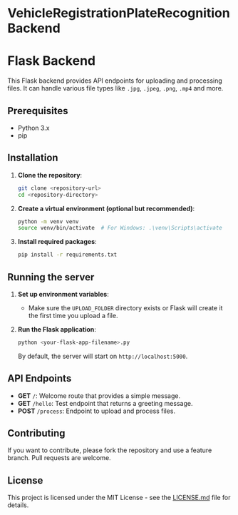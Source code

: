 # VehicleRegistrationPlateRecognitionBackend

# Flask Backend

This Flask backend provides API endpoints for uploading and processing files. It can handle various file types like `.jpg`, `.jpeg`, `.png`, `.mp4` and more.

## Prerequisites

- Python 3.x
- pip

## Installation

1. **Clone the repository**:
    ```bash
    git clone <repository-url>
    cd <repository-directory>
    ```

2. **Create a virtual environment (optional but recommended)**:
    ```bash
    python -m venv venv
    source venv/bin/activate  # For Windows: .\venv\Scripts\activate
    ```

3. **Install required packages**:
    ```bash
    pip install -r requirements.txt
    ```

## Running the server

1. **Set up environment variables**:
   - Make sure the `UPLOAD_FOLDER` directory exists or Flask will create it the first time you upload a file.
   
2. **Run the Flask application**:
    ```bash
    python <your-flask-app-filename>.py
    ```

   By default, the server will start on `http://localhost:5000`.

## API Endpoints

- **GET** `/`: Welcome route that provides a simple message.
- **GET** `/hello`: Test endpoint that returns a greeting message.
- **POST** `/process`: Endpoint to upload and process files.

## Contributing

If you want to contribute, please fork the repository and use a feature branch. Pull requests are welcome.

## License

This project is licensed under the MIT License - see the [LICENSE.md](LICENSE.md) file for details.


